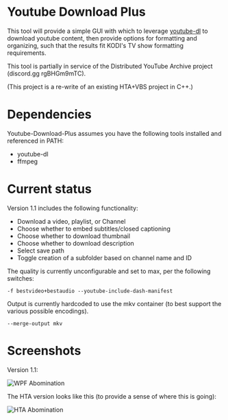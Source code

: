 # Youtube Download Plus
This tool will provide a simple GUI with which to leverage [youtube-dl](https://youtube-dl.org/) to download youtube content, then provide options for formatting and organizing, such that the results fit KODI's TV show formatting requirements.

This tool is partially in service of the Distributed YouTube Archive project (discord.gg rgBHGm9mTC).

(This project is a re-write of an existing HTA+VBS project in C++.)

# Dependencies
Youtube-Download-Plus assumes you have the following tools installed and referenced in PATH:
* youtube-dl
* ffmpeg

# Current status
 Version 1.1 includes the following functionality:

* Download a video, playlist, or Channel
* Choose whether to embed subtitles/closed captioning
* Choose whether to download thumbnail
* Choose whether to download description
* Select save path
* Toggle creation of a subfolder based on channel name and ID

The quality is currently unconfigurable and set to max, per the following switches:

```-f bestvideo+bestaudio --youtube-include-dash-manifest```

Output is currently hardcoded to use the mkv container (to best support the various possible encodings).

```--merge-output mkv```

# Screenshots

Version 1.1:

![WPF Abomination](https://i.imgur.com/rD1D1Y5.png?raw=true)

The HTA version looks like this (to provide a sense of where this is going):

![HTA Abomination](https://i.imgur.com/jl3wzoY.png?raw=true)
